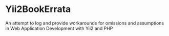 # Yii2BookErrata
An attempt to log and provide workarounds for omissions and assumptions in Web Application Development with Yii2 and PHP
